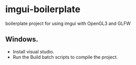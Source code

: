 # imgui-boilerplate
boilerplate project for using imgui with OpenGL3 and GLFW

## Windows.
- Install visual studio.
- Run the Build batch scripts to compile the project.

